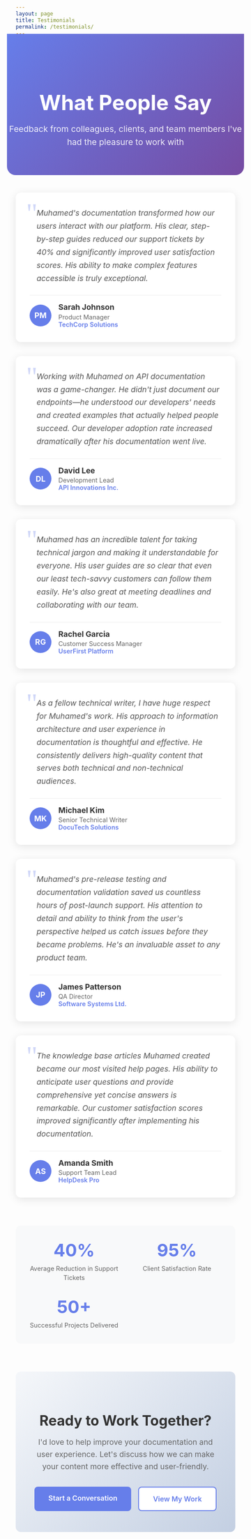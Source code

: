 ```yaml
---
layout: page
title: Testimonials
permalink: /testimonials/
---
```


<div class="testimonials-hero">
  <h1>What People Say</h1>
  <p>Feedback from colleagues, clients, and team members I've had the pleasure to work with</p>
</div>

<div class="testimonials-grid">
  
  <div class="testimonial-card">
    <div class="testimonial-content">
      <div class="quote-icon">"</div>
      <p>
        Muhamed's documentation transformed how our users interact with our platform. 
        His clear, step-by-step guides reduced our support tickets by 40% and significantly 
        improved user satisfaction scores. His ability to make complex features accessible 
        is truly exceptional.
      </p>
    </div>
    <div class="testimonial-author">
      <div class="author-avatar">PM</div>
      <div class="author-info">
        <h4>Sarah Johnson</h4>
        <span>Product Manager</span>
        <span class="company">TechCorp Solutions</span>
      </div>
    </div>
  </div>

  <div class="testimonial-card">
    <div class="testimonial-content">
      <div class="quote-icon">"</div>
      <p>
        Working with Muhamed on API documentation was a game-changer. He didn't just 
        document our endpoints—he understood our developers' needs and created examples 
        that actually helped people succeed. Our developer adoption rate increased 
        dramatically after his documentation went live.
      </p>
    </div>
    <div class="testimonial-author">
      <div class="author-avatar">DL</div>
      <div class="author-info">
        <h4>David Lee</h4>
        <span>Development Lead</span>
        <span class="company">API Innovations Inc.</span>
      </div>
    </div>
  </div>

  <div class="testimonial-card">
    <div class="testimonial-content">
      <div class="quote-icon">"</div>
      <p>
        Muhamed has an incredible talent for taking technical jargon and making it 
        understandable for everyone. His user guides are so clear that even our 
        least tech-savvy customers can follow them easily. He's also great at 
        meeting deadlines and collaborating with our team.
      </p>
    </div>
    <div class="testimonial-author">
      <div class="author-avatar">RG</div>
      <div class="author-info">
        <h4>Rachel Garcia</h4>
        <span>Customer Success Manager</span>
        <span class="company">UserFirst Platform</span>
      </div>
    </div>
  </div>

  <div class="testimonial-card">
    <div class="testimonial-content">
      <div class="quote-icon">"</div>
      <p>
        As a fellow technical writer, I have huge respect for Muhamed's work. 
        His approach to information architecture and user experience in documentation 
        is thoughtful and effective. He consistently delivers high-quality content 
        that serves both technical and non-technical audiences.
      </p>
    </div>
    <div class="testimonial-author">
      <div class="author-avatar">MK</div>
      <div class="author-info">
        <h4>Michael Kim</h4>
        <span>Senior Technical Writer</span>
        <span class="company">DocuTech Solutions</span>
      </div>
    </div>
  </div>

  <div class="testimonial-card">
    <div class="testimonial-content">
      <div class="quote-icon">"</div>
      <p>
        Muhamed's pre-release testing and documentation validation saved us countless 
        hours of post-launch support. His attention to detail and ability to think 
        from the user's perspective helped us catch issues before they became problems. 
        He's an invaluable asset to any product team.
      </p>
    </div>
    <div class="testimonial-author">
      <div class="author-avatar">JP</div>
      <div class="author-info">
        <h4>James Patterson</h4>
        <span>QA Director</span>
        <span class="company">Software Systems Ltd.</span>
      </div>
    </div>
  </div>

  <div class="testimonial-card">
    <div class="testimonial-content">
      <div class="quote-icon">"</div>
      <p>
        The knowledge base articles Muhamed created became our most visited help 
        pages. His ability to anticipate user questions and provide comprehensive 
        yet concise answers is remarkable. Our customer satisfaction scores improved 
        significantly after implementing his documentation.
      </p>
    </div>
    <div class="testimonial-author">
      <div class="author-avatar">AS</div>
      <div class="author-info">
        <h4>Amanda Smith</h4>
        <span>Support Team Lead</span>
        <span class="company">HelpDesk Pro</span>
      </div>
    </div>
  </div>

</div>

<div class="testimonials-stats">
  <div class="stat-item">
    <span class="stat-number">40%</span>
    <span class="stat-label">Average Reduction in Support Tickets</span>
  </div>
  <div class="stat-item">
    <span class="stat-number">95%</span>
    <span class="stat-label">Client Satisfaction Rate</span>
  </div>
  <div class="stat-item">
    <span class="stat-number">50+</span>
    <span class="stat-label">Successful Projects Delivered</span>
  </div>
</div>

<div class="testimonials-cta">
  <h3>Ready to Work Together?</h3>
  <p>
    I'd love to help improve your documentation and user experience. 
    Let's discuss how we can make your content more effective and user-friendly.
  </p>
  <div class="cta-buttons">
    <a href="{{ site.baseurl }}/contact/" class="primary-btn">Start a Conversation</a>
    <a href="{{ site.baseurl }}/portfolio/" class="secondary-btn">View My Work</a>
  </div>
</div>

<style>
.testimonials-hero {
  background: linear-gradient(135deg, #667eea 0%, #764ba2 100%);
  color: white;
  text-align: center;
  padding: 60px 0;
  margin: -20px -20px 40px -20px;
  border-radius: 0 0 20px 20px;
}

.testimonials-hero h1 {
  font-size: 3rem;
  margin-bottom: 1rem;
}

.testimonials-hero p {
  font-size: 1.2rem;
  opacity: 0.9;
  max-width: 600px;
  margin: 0 auto;
  line-height: 1.6;
}

.testimonials-grid {
  display: grid;
  grid-template-columns: repeat(auto-fit, minmax(400px, 1fr));
  gap: 2rem;
  margin-bottom: 4rem;
}

.testimonial-card {
  background: white;
  padding: 2rem;
  border-radius: 12px;
  box-shadow: 0 4px 20px rgba(0,0,0,0.1);
  transition: transform 0.3s ease, box-shadow 0.3s ease;
  position: relative;
}

.testimonial-card:hover {
  transform: translateY(-5px);
  box-shadow: 0 8px 30px rgba(0,0,0,0.15);
}

.testimonial-content {
  margin-bottom: 1.5rem;
  position: relative;
}

.quote-icon {
  font-size: 4rem;
  color: #667eea;
  opacity: 0.3;
  position: absolute;
  top: -1rem;
  left: -0.5rem;
  font-family: serif;
  line-height: 1;
}

.testimonial-content p {
  color: #555;
  line-height: 1.7;
  font-size: 1.1rem;
  margin: 0;
  padding-left: 1rem;
  font-style: italic;
}

.testimonial-author {
  display: flex;
  align-items: center;
  gap: 1rem;
  padding-top: 1rem;
  border-top: 1px solid #eee;
}

.author-avatar {
  width: 50px;
  height: 50px;
  background: #667eea;
  color: white;
  border-radius: 50%;
  display: flex;
  align-items: center;
  justify-content: center;
  font-weight: bold;
  font-size: 1.1rem;
}

.author-info h4 {
  margin: 0 0 0.2rem 0;
  color: #333;
  font-size: 1.1rem;
}

.author-info span {
  display: block;
  color: #666;
  font-size: 0.9rem;
}

.company {
  font-weight: 600;
  color: #667eea !important;
}

.testimonials-stats {
  display: grid;
  grid-template-columns: repeat(auto-fit, minmax(200px, 1fr));
  gap: 2rem;
  margin: 4rem 0;
  padding: 2rem;
  background: #f8f9fa;
  border-radius: 12px;
}

.stat-item {
  text-align: center;
}

.stat-number {
  display: block;
  font-size: 2.5rem;
  font-weight: 700;
  color: #667eea;
  margin-bottom: 0.5rem;
}

.stat-label {
  color: #666;
  font-size: 0.9rem;
  line-height: 1.4;
}

.testimonials-cta {
  background: linear-gradient(135deg, #f5f7fa 0%, #c3cfe2 100%);
  padding: 3rem 2rem;
  text-align: center;
  border-radius: 12px;
  margin-top: 3rem;
}

.testimonials-cta h3 {
  color: #333;
  font-size: 2rem;
  margin-bottom: 1rem;
}

.testimonials-cta p {
  color: #666;
  font-size: 1.1rem;
  max-width: 600px;
  margin: 0 auto 2rem auto;
  line-height: 1.6;
}

.cta-buttons {
  display: flex;
  justify-content: center;
  gap: 1rem;
  flex-wrap: wrap;
}

.primary-btn, .secondary-btn {
  display: inline-block;
  padding: 1rem 2rem;
  text-decoration: none;
  border-radius: 8px;
  font-weight: 600;
  transition: all 0.3s ease;
  font-size: 1rem;
}

.primary-btn {
  background: #667eea;
  color: white;
}

.primary-btn:hover {
  background: #5a6fd8;
  transform: translateY(-2px);
}

.secondary-btn {
  background: white;
  color: #667eea;
  border: 2px solid #667eea;
}

.secondary-btn:hover {
  background: #667eea;
  color: white;
}

@media (max-width: 768px) {
  .testimonials-hero h1 {
    font-size: 2.5rem;
  }
  
  .testimonials-grid {
    grid-template-columns: 1fr;
  }
  
  .testimonials-stats {
    grid-template-columns: 1fr;
  }
  
  .cta-buttons {
    flex-direction: column;
    align-items: center;
  }
  
  .primary-btn, .secondary-btn {
    width: 250px;
    text-align: center;
  }
}

@media (max-width: 480px) {
  .testimonial-card {
    padding: 1.5rem;
  }
  
  .testimonial-content p {
    font-size: 1rem;
  }
  
  .quote-icon {
    font-size: 3rem;
    top: -0.5rem;
  }
}
</style>
